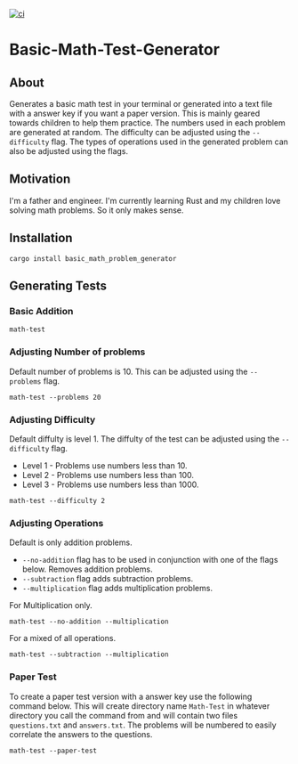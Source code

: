 [![ci](https://github.com/CCecilia/Basic-Math-Test-Generator/actions/workflows/ci.yml/badge.svg)](https://github.com/CCecilia/Basic-Math-Test-Generator/actions/workflows/ci.yml)

# Basic-Math-Test-Generator

## About

Generates a basic math test in your terminal or generated into a text file with a answer key if you want a paper version. This is mainly geared towards children to help them practice. The numbers used in each problem are generated at random. The difficulty can be adjusted using the `--difficulty` flag. The types of operations used in the generated problem can also be adjusted using the flags.

## Motivation

I'm a father and engineer. I'm currently learning Rust and my children love solving math problems. So it only makes sense.

## Installation

```shell
cargo install basic_math_problem_generator
```

## Generating Tests

### Basic Addition

```shell
math-test
```

### Adjusting Number of problems

Default number of problems is 10. This can be adjusted using the `--problems` flag.

```shell
math-test --problems 20
```

### Adjusting Difficulty

Default diffulty is level 1. The diffulty of the test can be adjusted using the `--difficulty` flag.
- Level 1 - Problems use numbers less than 10.
- Level 2 - Problems use numbers less than 100.
- Level 3 - Problems use numbers less than 1000.

```shell
math-test --difficulty 2
```

### Adjusting Operations

Default is only addition problems.

- `--no-addition` flag has to be used in conjunction with one of the flags below. Removes addition problems.
- `--subtraction` flag adds subtraction problems.
- `--multiplication` flag adds multiplication problems.

For Multiplication only.
```shell
math-test --no-addition --multiplication
```

For a mixed of all operations.
```shell
math-test --subtraction --multiplication
```

### Paper Test

To create a paper test version with a answer key use the following command below. This will create directory name `Math-Test` in whatever directory you call the command from and will contain two files `questions.txt` and `answers.txt`. The problems will be numbered to easily correlate the  answers to the questions.

```shell
math-test --paper-test
```